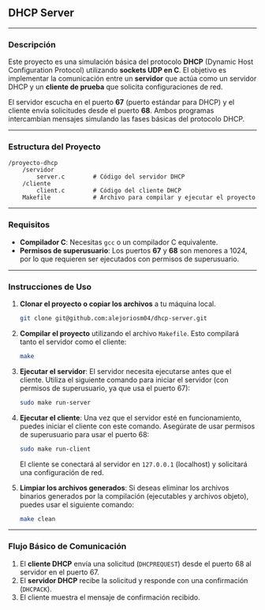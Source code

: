 ## DHCP Server

---

### Descripción

Este proyecto es una simulación básica del protocolo **DHCP** (Dynamic Host Configuration Protocol) utilizando **sockets UDP en C**. El objetivo es implementar la comunicación entre un **servidor** que actúa como un servidor DHCP y un **cliente de prueba** que solicita configuraciones de red.

El servidor escucha en el puerto **67** (puerto estándar para DHCP) y el cliente envía solicitudes desde el puerto **68**. Ambos programas intercambian mensajes simulando las fases básicas del protocolo DHCP.

---

### Estructura del Proyecto

```
/proyecto-dhcp
    /servidor
        server.c        # Código del servidor DHCP
    /cliente
        client.c        # Código del cliente DHCP
    Makefile            # Archivo para compilar y ejecutar el proyecto
```

---

### Requisitos

- **Compilador C**: Necesitas `gcc` o un compilador C equivalente.
- **Permisos de superusuario**: Los puertos **67** y **68** son menores a 1024, por lo que requieren ser ejecutados con permisos de superusuario.

---

### Instrucciones de Uso

1. **Clonar el proyecto o copiar los archivos** a tu máquina local.

    ```bash
    git clone git@github.com:alejoriosm04/dhcp-server.git
    ```

2. **Compilar el proyecto** utilizando el archivo `Makefile`. Esto compilará tanto el servidor como el cliente:

    ```bash
    make
    ```

3. **Ejecutar el servidor**:
   El servidor necesita ejecutarse antes que el cliente. Utiliza el siguiente comando para iniciar el servidor (con permisos de superusuario, ya que usa el puerto 67):

    ```bash
    sudo make run-server
    ```

4. **Ejecutar el cliente**:
   Una vez que el servidor esté en funcionamiento, puedes iniciar el cliente con este comando. Asegúrate de usar permisos de superusuario para usar el puerto 68:

    ```bash
    sudo make run-client
    ```

   El cliente se conectará al servidor en `127.0.0.1` (localhost) y solicitará una configuración de red.

5. **Limpiar los archivos generados**:
   Si deseas eliminar los archivos binarios generados por la compilación (ejecutables y archivos objeto), puedes usar el siguiente comando:

    ```bash
    make clean
    ```

---

### Flujo Básico de Comunicación

1. El **cliente DHCP** envía una solicitud (`DHCPREQUEST`) desde el puerto 68 al servidor en el puerto 67.
2. El **servidor DHCP** recibe la solicitud y responde con una confirmación (`DHCPACK`).
3. El cliente muestra el mensaje de confirmación recibido.